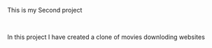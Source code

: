 <p>This is my Second project </p><br>
<p>In this project I have created a clone of movies downloding websites</p>

